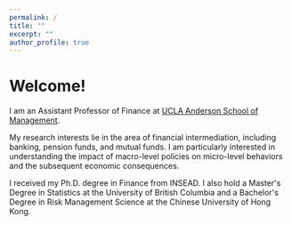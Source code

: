 ```yaml
---
permalink: /
title: ""
excerpt: ""
author_profile: true
---
```


# Welcome!

 I am an Assistant Professor of Finance at <a href="https://www.anderson.ucla.edu/faculty-and-research/finance" target="_blank">UCLA Anderson School of Management</a>.  
 
 
 My research interests lie in the area of financial intermediation, including banking, pension funds, and mutual funds. I am particularly interested in understanding the impact of macro-level policies on micro-level behaviors and the subsequent economic consequences.


<!-- 
<p style="text-align:justify">I am advised by Prof. <a href="https://faculty.insead.edu/joel-peress/home" target="_blank">Joel Peress</a>, Prof. <a href="https://sites.google.com/site/idrechsl/" target="_blank">Itamar Drechsler</a> ,  Prof. <a href="https://sites.google.com/site/johnkuongkcf/home" target="_blank">John Kuong</a>, and Prof. <a href="https://sites.google.com/site/guillaumevuillemey/home" target="_blank">Guillaume Vuillemey</a>.</p>
-->


I received my Ph.D. degree in Finance from INSEAD. I also hold a Master's Degree in Statistics at the University of British Columbia and a Bachelor's Degree in Risk Management Science at the Chinese University of Hong Kong.

<!-- 
---
# Recent News
* Oct 7, 2020: Revised draft [“JMP”](../files/JMP_Jinyuan.pdf)
* Jul 10, 2020:  Revised draft ["Flight to Bitcoin"](https://papers.ssrn.com/sol3/papers.cfm?abstract_id=3278469)
-->

